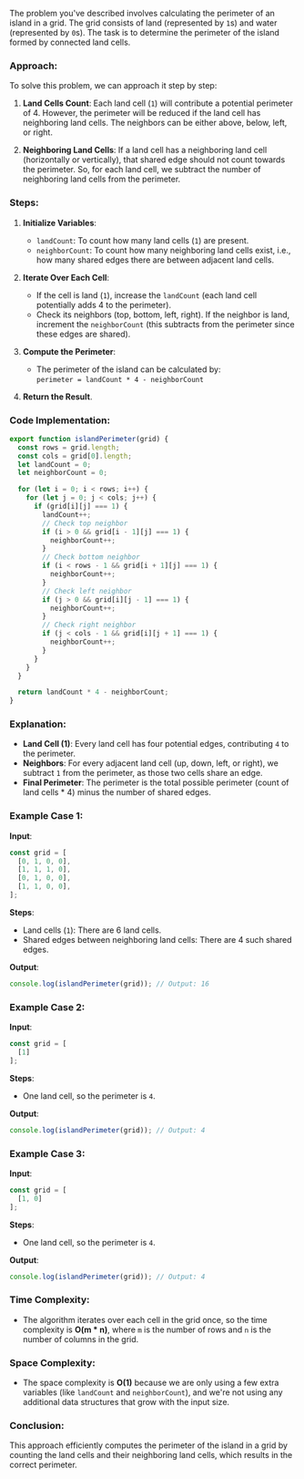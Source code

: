 The problem you've described involves calculating the perimeter of an island in a grid. The grid consists of land (represented by `1`s) and water (represented by `0`s). The task is to determine the perimeter of the island formed by connected land cells.

### Approach:
To solve this problem, we can approach it step by step:

1. **Land Cells Count**: Each land cell (`1`) will contribute a potential perimeter of 4. However, the perimeter will be reduced if the land cell has neighboring land cells. The neighbors can be either above, below, left, or right.
  
2. **Neighboring Land Cells**: If a land cell has a neighboring land cell (horizontally or vertically), that shared edge should not count towards the perimeter. So, for each land cell, we subtract the number of neighboring land cells from the perimeter.

### Steps:
1. **Initialize Variables**:
   - `landCount`: To count how many land cells (`1`) are present.
   - `neighborCount`: To count how many neighboring land cells exist, i.e., how many shared edges there are between adjacent land cells.

2. **Iterate Over Each Cell**:
   - If the cell is land (`1`), increase the `landCount` (each land cell potentially adds 4 to the perimeter).
   - Check its neighbors (top, bottom, left, right). If the neighbor is land, increment the `neighborCount` (this subtracts from the perimeter since these edges are shared).

3. **Compute the Perimeter**:
   - The perimeter of the island can be calculated by:  
     `perimeter = landCount * 4 - neighborCount`

4. **Return the Result**.

### Code Implementation:

```javascript
export function islandPerimeter(grid) {
  const rows = grid.length;
  const cols = grid[0].length;
  let landCount = 0;
  let neighborCount = 0;

  for (let i = 0; i < rows; i++) {
    for (let j = 0; j < cols; j++) {
      if (grid[i][j] === 1) {
        landCount++;
        // Check top neighbor
        if (i > 0 && grid[i - 1][j] === 1) {
          neighborCount++; 
        }
        // Check bottom neighbor
        if (i < rows - 1 && grid[i + 1][j] === 1) {
          neighborCount++;
        }
        // Check left neighbor
        if (j > 0 && grid[i][j - 1] === 1) {
          neighborCount++;
        }
        // Check right neighbor
        if (j < cols - 1 && grid[i][j + 1] === 1) {
          neighborCount++;
        }
      }
    }
  }

  return landCount * 4 - neighborCount;
}
```

### Explanation:

- **Land Cell (1)**: Every land cell has four potential edges, contributing `4` to the perimeter.
- **Neighbors**: For every adjacent land cell (up, down, left, or right), we subtract `1` from the perimeter, as those two cells share an edge.
- **Final Perimeter**: The perimeter is the total possible perimeter (count of land cells * 4) minus the number of shared edges.

### Example Case 1:
**Input**: 
```javascript
const grid = [
  [0, 1, 0, 0],
  [1, 1, 1, 0],
  [0, 1, 0, 0],
  [1, 1, 0, 0],
];
```

**Steps**:
- Land cells (`1`): There are 6 land cells.
- Shared edges between neighboring land cells: There are 4 such shared edges.
  
**Output**:
```javascript
console.log(islandPerimeter(grid)); // Output: 16
```

### Example Case 2:
**Input**: 
```javascript
const grid = [
  [1]
];
```

**Steps**:
- One land cell, so the perimeter is `4`.

**Output**:
```javascript
console.log(islandPerimeter(grid)); // Output: 4
```

### Example Case 3:
**Input**: 
```javascript
const grid = [
  [1, 0]
];
```

**Steps**:
- One land cell, so the perimeter is `4`.

**Output**:
```javascript
console.log(islandPerimeter(grid)); // Output: 4
```

### Time Complexity:
- The algorithm iterates over each cell in the grid once, so the time complexity is **O(m * n)**, where `m` is the number of rows and `n` is the number of columns in the grid.

### Space Complexity:
- The space complexity is **O(1)** because we are only using a few extra variables (like `landCount` and `neighborCount`), and we're not using any additional data structures that grow with the input size.

### Conclusion:
This approach efficiently computes the perimeter of the island in a grid by counting the land cells and their neighboring land cells, which results in the correct perimeter.